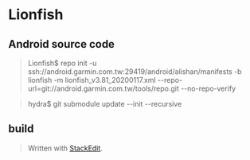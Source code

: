 
# Lionfish

## Android source code

>Lionfish$ repo init -u ssh://android.garmin.com.tw:29419/android/alishan/manifests -b lionfish -m lionfish_v3.81_20200117.xml --repo-url=git://android.garmin.com.tw/tools/repo.git --no-repo-verify

>hydra$ git submodule update --init --recursive

## build

> Written with [StackEdit](https://stackedit.io/).
<!--stackedit_data:
eyJoaXN0b3J5IjpbLTk3OTQxOTk5MywxNzMxNjU0MTM2XX0=
-->